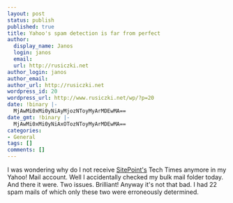 ```yaml
---
layout: post
status: publish
published: true
title: Yahoo's spam detection is far from perfect
author:
  display_name: Janos
  login: janos
  email: 
  url: http://rusiczki.net
author_login: janos
author_email: 
author_url: http://rusiczki.net
wordpress_id: 20
wordpress_url: http://www.rusiczki.net/wp/?p=20
date: !binary |-
  MjAwMi0xMi0yNiAyMjozNToyMyArMDEwMA==
date_gmt: !binary |-
  MjAwMi0xMi0yNiAxOTozNToyMyArMDEwMA==
categories:
- General
tags: []
comments: []
---
```

<p>I was wondering why do I not receive <a href="http://www.sitepoint.com" title="The best site about web development">SitePoint's</a> Tech Times anymore in my Yahoo! Mail account. Well I accidentally checked my bulk mail folder today. And there it were. Two issues. Brilliant! Anyway it's not that bad. I had 22 spam mails of which only these two were erroneously determined.</p>
